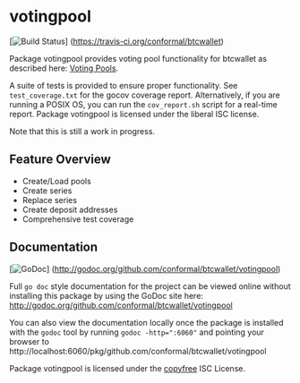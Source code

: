 votingpool
========

[![Build Status](https://travis-ci.org/conformal/btcwallet.png?branch=master)]
(https://travis-ci.org/conformal/btcwallet)

Package votingpool provides voting pool functionality for btcwallet as
described here:
[Voting Pools](http://opentransactions.org/wiki/index.php?title=Category:Voting_Pools).

A suite of tests is provided to ensure proper functionality.  See
`test_coverage.txt` for the gocov coverage report.  Alternatively, if you are
running a POSIX OS, you can run the `cov_report.sh` script for a real-time
report.  Package votingpool is licensed under the liberal ISC license.

Note that this is still a work in progress.

## Feature Overview

- Create/Load pools
- Create series
- Replace series
- Create deposit addresses
- Comprehensive test coverage

## Documentation

[![GoDoc](https://godoc.org/github.com/conformal/btcwallet/votingpool?status.png)]
(http://godoc.org/github.com/conformal/btcwallet/votingpool)

Full `go doc` style documentation for the project can be viewed online without
installing this package by using the GoDoc site here:
http://godoc.org/github.com/conformal/btcwallet/votingpool

You can also view the documentation locally once the package is installed with
the `godoc` tool by running `godoc -http=":6060"` and pointing your browser to
http://localhost:6060/pkg/github.com/conformal/btcwallet/votingpool

Package votingpool is licensed under the [copyfree](http://copyfree.org) ISC
License.
